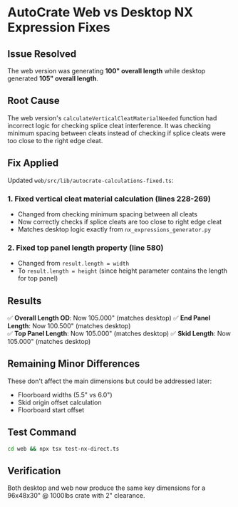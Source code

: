 # AutoCrate Web vs Desktop NX Expression Fixes

## Issue Resolved
The web version was generating **100" overall length** while desktop generated **105" overall length**.

## Root Cause
The web version's `calculateVerticalCleatMaterialNeeded` function had incorrect logic for checking splice cleat interference. It was checking minimum spacing between cleats instead of checking if splice cleats were too close to the right edge cleat.

## Fix Applied
Updated `web/src/lib/autocrate-calculations-fixed.ts`:

### 1. Fixed vertical cleat material calculation (lines 228-269)
- Changed from checking minimum spacing between all cleats
- Now correctly checks if splice cleats are too close to right edge cleat
- Matches desktop logic exactly from `nx_expressions_generator.py`

### 2. Fixed top panel length property (line 580)
- Changed from `result.length = width` 
- To `result.length = height` (since height parameter contains the length for top panel)

## Results
✅ **Overall Length OD**: Now 105.000" (matches desktop)
✅ **End Panel Length**: Now 100.500" (matches desktop)  
✅ **Top Panel Length**: Now 105.000" (matches desktop)
✅ **Skid Length**: Now 105.000" (matches desktop)

## Remaining Minor Differences
These don't affect the main dimensions but could be addressed later:
- Floorboard widths (5.5" vs 6.0")
- Skid origin offset calculation
- Floorboard start offset

## Test Command
```bash
cd web && npx tsx test-nx-direct.ts
```

## Verification
Both desktop and web now produce the same key dimensions for a 96x48x30" @ 1000lbs crate with 2" clearance.